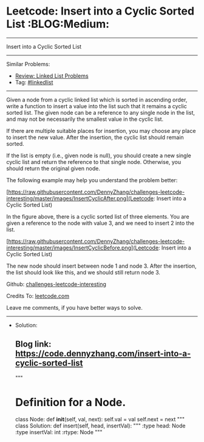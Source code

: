 
# Leetcode: Insert into a Cyclic Sorted List     :BLOG:Medium:

---

Insert into a Cyclic Sorted List  

---

Similar Problems:  

-   [Review: Linked List Problems](https://code.dennyzhang.com/review-linkedlist)
-   Tag: [#linkedlist](https://code.dennyzhang.com/tag/linkedlist)

---

Given a node from a cyclic linked list which is sorted in ascending order, write a function to insert a value into the list such that it remains a cyclic sorted list. The given node can be a reference to any single node in the list, and may not be necessarily the smallest value in the cyclic list.  

If there are multiple suitable places for insertion, you may choose any place to insert the new value. After the insertion, the cyclic list should remain sorted.  

If the list is empty (i.e., given node is null), you should create a new single cyclic list and return the reference to that single node. Otherwise, you should return the original given node.  

The following example may help you understand the problem better:  

[https://raw.githubusercontent.com/DennyZhang/challenges-leetcode-interesting/master/images/InsertCyclicAfter.png](Leetcode: Insert into a Cyclic Sorted List)  

In the figure above, there is a cyclic sorted list of three elements. You are given a reference to the node with value 3, and we need to insert 2 into the list.  

[https://raw.githubusercontent.com/DennyZhang/challenges-leetcode-interesting/master/images/InsertCyclicBefore.png](Leetcode: Insert into a Cyclic Sorted List)  

The new node should insert between node 1 and node 3. After the insertion, the list should look like this, and we should still return node 3.  

Github: [challenges-leetcode-interesting](https://github.com/DennyZhang/challenges-leetcode-interesting/tree/master/insert-into-a-cyclic-sorted-list)  

Credits To: [leetcode.com](https://leetcode.com/problems/insert-into-a-cyclic-sorted-list/description/)  

Leave me comments, if you have better ways to solve.  

---

-   Solution:

    ## Blog link: https://code.dennyzhang.com/insert-into-a-cyclic-sorted-list
    """
    # Definition for a Node.
    class Node:
        def __init__(self, val, next):
            self.val = val
            self.next = next
    """
    class Solution:
        def insert(self, head, insertVal):
            """
            :type head: Node
            :type insertVal: int
            :rtype: Node
            """

